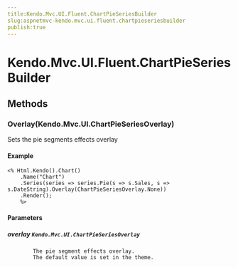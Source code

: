 ```yaml
---
title:Kendo.Mvc.UI.Fluent.ChartPieSeriesBuilder
slug:aspnetmvc-kendo.mvc.ui.fluent.chartpieseriesbuilder
publish:true
---
```


# Kendo.Mvc.UI.Fluent.ChartPieSeriesBuilder

## Methods

### Overlay(Kendo.Mvc.UI.ChartPieSeriesOverlay)
Sets the pie segments effects overlay

#### Example
    <% Html.Kendo().Chart()
        .Name("Chart")
        .Series(series => series.Pie(s => s.Sales, s => s.DateString).Overlay(ChartPieSeriesOverlay.None))
        .Render();
        %>

#### Parameters

##### overlay `Kendo.Mvc.UI.ChartPieSeriesOverlay`

            The pie segment effects overlay.
            The default value is set in the theme.
            